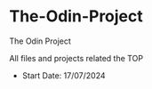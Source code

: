 # The-Odin-Project
The Odin Project

All files and projects related the TOP

- Start Date: 17/07/2024